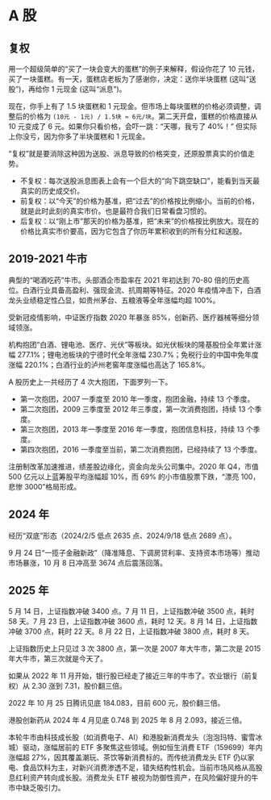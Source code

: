 # A 股

## 复权

用一个超级简单的“买了一块会变大的蛋糕”的例子来解释，假设你花了 10 元钱，买了一块蛋糕。有一天，蛋糕店老板为了感谢你，决定：送你半块蛋糕 (这叫“送股”)，再给你 1 元现金 (这叫“派息”)。

现在，你手上有了 1.5 块蛋糕和 1 元现金。但市场上每块蛋糕的价格必须调整，调整后的价格为 `(10元 - 1元) / 1.5块 ≈ 6元/块`。第二天开盘，蛋糕的价格直接从 10 元变成了 6 元。如果你只看价格，会吓一跳：“天哪，我亏了 40%！” 但实际上你没亏，因为你多了半块蛋糕和 1 元现金。

“复权”就是要消除这种因为送股、派息导致的价格突变，还原股票真实的价值走势。

- 不复权：每次送股派息图表上会有一个巨大的“向下跳空缺口”，能看到当天最真实的历史成交价。
- 前复权：以“今天”的价格为基准，把“过去”的价格按比例缩小。当前的价格，就是此时此刻的真实市价。也是最符合我们日常看盘习惯的。
- 后复权：以“刚上市”那天的价格为基准，把“未来”的价格按比例放大。现在的价格比真实市价要高，因为它包含了你历年累积收到的所有分红和送股。

## 2019-2021 牛市

典型的“喝酒吃药”牛市。头部酒企市盈率在 2021 年初达到 70-80 倍的历史高位。白酒行业具备高盈利、强现金流、抗周期等特征。2020 年疫情冲击下，白酒龙头业绩稳定性凸显，如贵州茅台、五粮液等全年涨幅均超 100%。

受新冠疫情影响，中证医疗指数 2020 年暴涨 85%，创新药、医疗器械等细分领域领涨。

机构抱团“白酒、锂电池、医疗、光伏”等板块。如光伏板块的隆基股份全年累计涨幅 277.1%；锂电池板块的宁德时代全年涨幅 230.7%；免税行业的中国中免年度涨幅 220.1%；白酒行业的泸州老窖年度涨幅也高达了 165.8%。

A 股历史上一共经历了 4 次大抱团，下面罗列一下。

- 第一次抱团，2007 一季度至 2010 年一季度，抱团金融，持续 13 个季度。
- 第二次抱团，2009 三季度至 2012 年三季度，第一次消费抱团，持续 13 个季度。
- 第三次抱团，2013 年一季度至 2016 年一季度，抱团信息科技，持续 13 个季度。
- 第四次抱团，2016 一季度至当前，第二次消费抱团，已经持续了 13 个季度。

注册制改革加速推进，绩差股边缘化，资金向龙头公司集中。2020 年 Q4，市值 500 亿元以上蓝筹股平均涨幅超 10%，而 69% 的小市值股票下跌，“漂亮 100，悲惨 3000”格局形成。

## 2024 年

经历“双底”形态（2024/2/5 低点 2635 点、2024/9/18 低点 2689 点）。

9 月 24 日“一揽子金融新政”（降准降息、下调房贷利率、支持资本市场等）推动市场暴涨，10 月 8 日冲高至 3674 点后震荡回落。

## 2025 年

5 月 14 日，上证指数冲破 3400 点。7 月 11 日，上证指数冲破 3500 点，耗时 58 天。7 月 23 日，上证指数冲破 3600 点，耗时 12 天。8 月 14 日，上证指数冲破 3700 点，耗时 22 天。8 月 22 日，上证指数冲破 3800 点，耗时 8 天。

上证指数历史上只见过 3 次 3800 点，第一次是 2007 年大牛市，第二次是 2015 年大牛市，第三次就是今天了。

如果从 2022 年 11 月开始，银行股已经走了接近三年的牛市了。农业银行（前复权）从 2.30 涨到 7.31，股价翻三倍。

2022 年 10 月 25 日腾讯见底 184.083，目前 600 元，股价翻三倍。

港股创新药从 2024 年 4 月见底 0.748 到 2025 年 8 月 2.093，接近三倍。

本轮牛市由科技成长股（如消费电子、AI）和港股新消费龙头（泡泡玛特、蜜雪冰城）驱动，涨幅居前的 ETF 多聚焦这些领域。例如恒生消费 ETF（159699）年内涨幅超 27%，因其覆盖潮玩、茶饮等新消费标的。而传统消费龙头 ETF 仍以家电、食品饮料为主，对新兴消费渗透不足，错失结构性机会。当前市场风格从高股息红利资产转向成长股。消费龙头 ETF 被视为防御性资产，在风险偏好提升的牛市中缺乏吸引力。
